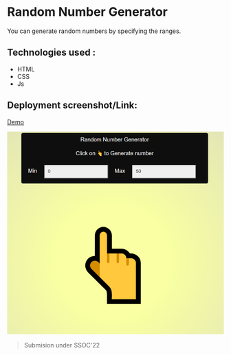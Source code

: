 # Random Number Generator
You can generate random numbers by specifying the ranges.

## Technologies used :
- HTML
- CSS
- Js

## Deployment screenshot/Link:

[Demo](https://iamrahul8.github.io/Random-Number-Generator/)

<img src="preview.png"/>
<br>

>Submision under SSOC'22

